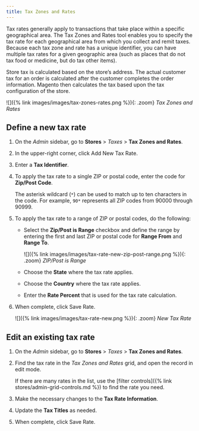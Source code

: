 ```yaml
---
title: Tax Zones and Rates
---
```


Tax rates generally apply to transactions that take place within a specific geographical area. The Tax Zones and Rates tool enables you to specify the tax rate for each geographical area from which you collect and remit taxes. Because each tax zone and rate has a unique identifier, you can have multiple tax rates for a given geographic area (such as places that do not tax food or medicine, but do tax other items).

Store tax is calculated based on the store’s address. The actual customer tax for an order is calculated after the customer completes the order information. Magento then calculates the tax based upon the tax configuration of the store.

![]({% link images/images/tax-zones-rates.png %}){: .zoom}
_Tax Zones and Rates_

## Define a new tax rate

1. On the _Admin_ sidebar, go to **Stores** > _Taxes_ > **Tax Zones and Rates**.

1. In the upper-right corner, click <span class="btn">Add New Tax Rate</span>.

1. Enter a **Tax Identifier**.

1. To apply the tax rate to a single ZIP or postal code, enter the code for **Zip/Post Code**.

   The asterisk wildcard (`*`) can be used to match up to ten characters in the code. For example, `90*` represents all ZIP codes from 90000 through 90999.

1. To apply the tax rate to a range of ZIP or postal codes, do the following:

   - Select the **Zip/Post is Range** checkbox and define the range by entering the first and last ZIP or postal code for **Range From** and **Range To**.

      ![]({% link images/images/tax-rate-new-zip-post-range.png %}){: .zoom}
       _ZIP/Post is Range_

   - Choose the **State** where the tax rate applies.

   - Choose the **Country** where the tax rate applies.

   - Enter the **Rate Percent** that is used for the tax rate calculation.

1. When complete, click <span class="btn">Save Rate</span>.

   ![]({% link images/images/tax-rate-new.png %}){: .zoom}
   _New Tax Rate_

## Edit an existing tax rate

1. On the _Admin_ sidebar, go to **Stores** > _Taxes_ > **Tax Zones and Rates**.

1. Find the tax rate in the _Tax Zones and Rates_ grid, and open the record in edit mode.

   If there are many rates in the list, use the [filter controls]({% link stores/admin-grid-controls.md %}) to find the rate you need.

1. Make the necessary changes to the **Tax Rate Information**.

1. Update the **Tax Titles** as needed.

1. When complete, click <span class="btn">Save Rate</span>.
